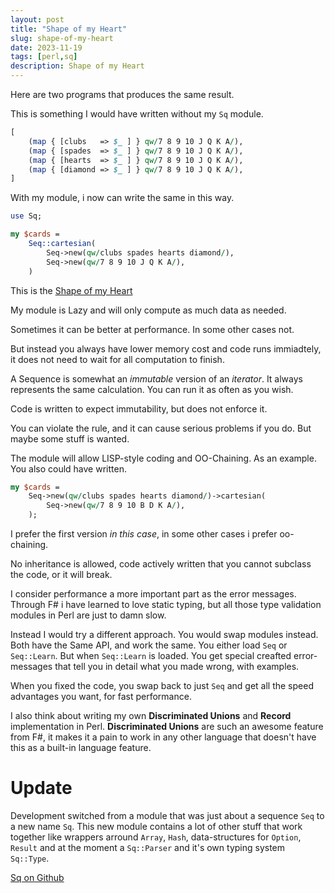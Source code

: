 ```yaml
---
layout: post
title: "Shape of my Heart"
slug: shape-of-my-heart
date: 2023-11-19
tags: [perl,sq]
description: Shape of my Heart
---
```


Here are two programs that produces the same result.

This is something I would have written without my `Sq` module.

```perl
[
    (map { [clubs   => $_ ] } qw/7 8 9 10 J Q K A/),
    (map { [spades  => $_ ] } qw/7 8 9 10 J Q K A/),
    (map { [hearts  => $_ ] } qw/7 8 9 10 J Q K A/),
    (map { [diamond => $_ ] } qw/7 8 9 10 J Q K A/),
]
```

With my module, i now can write the same in this way.

```perl
use Sq;

my $cards =
    Seq::cartesian(
        Seq->new(qw/clubs spades hearts diamond/),
        Seq->new(qw/7 8 9 10 J Q K A/),
    )
```

This is the [Shape of my Heart](https://www.youtube.com/watch?v=QK-Z1K67uaA)

My module is Lazy and will only compute as much data as needed.

Sometimes it can be better at performance. In some other cases not.

But instead you always have lower memory cost and code runs immiadtely, it does
not need to wait for all computation to finish.

A Sequence is somewhat an *immutable* version of an *iterator*. It always
represents the same calculation. You can run it as often as you wish.

Code is written to expect immutability, but does not enforce it.

You can violate the rule, and it can cause serious problems if you do. But maybe
some stuff is wanted.

The module will allow LISP-style coding and OO-Chaining. As an example. You
also could have written.

```perl
my $cards =
    Seq->new(qw/clubs spades hearts diamond/)->cartesian(
        Seq->new(qw/7 8 9 10 B D K A/),
    );
```

I prefer the first version *in this case*, in some other cases i prefer
oo-chaining.

No inheritance is allowed, code actively written that you cannot subclass the
code, or it will break.

I consider performance a more important part as the error messages. Through
F# i have learned to love static typing, but all those type validation modules
in Perl are just to damn slow.

Instead I would try a different approach. You would swap modules instead. Both
have the Same API, and work the same. You either load `Seq` or `Seq::Learn`.
But when `Seq::Learn` is loaded. You get special creafted error-messages that tell
you in detail what you made wrong, with examples.

When you fixed the code, you swap back to just `Seq` and get all the speed
advantages you want, for fast performance.

I also think about writing my own **Discriminated Unions** and **Record**
implementation in Perl. **Discriminated Unions** are such an awesome feature from F#,
it makes it a pain to work in any other language that doesn't have this as
a built-in language feature.

# Update

Development switched from a module that was just about a sequence `Seq` to
a new name `Sq`. This new module contains a lot of other stuff that work together
like wrappers arround `Array`, `Hash`, data-structures for `Option`, `Result`
and at the moment a `Sq::Parser` and it's own typing system `Sq::Type`.

[Sq on Github](https://github.com/DavidRaab/Sq)

